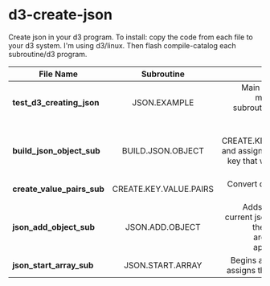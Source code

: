 # d3-create-json
Create json in your d3 program. To install: copy the code from each file to your d3 system.  I'm using d3/linux.  Then flash compile-catalog each subroutine/d3 program.

| File Name                 | Subroutine      | Description |
| ------------------------- |:---------------:| -----------:|
| **test\_d3\_creating\_json** | JSON.EXAMPLE    | Main d3 program that makes calls to the subroutines to generate json.|
| **build\_json\_object\_sub** | BUILD.JSON.OBJECT | calls CREATE.KEY.VALUE.PAIRS and assigns the object to a key that was passed to it. See Example 2|
| **create\_value\_pairs\_sub** | CREATE.KEY.VALUE.PAIRS | Convert dynamic array to json object.|
| **json\_add\_object\_sub** | JSON.ADD.OBJECT | Adds an object to the current json array...closes the array if the last argument is 1 else appends a comma |
| **json\_start\_array\_sub** | JSON.START.ARRAY | Begins a json object and assigns the array to a key|
